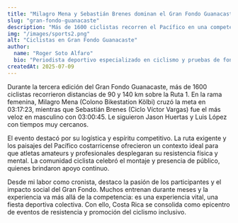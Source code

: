 ```yaml
---
title: "Milagro Mena y Sebastián Brenes dominan el Gran Fondo Guanacaste"
slug: "gran-fondo-guanacaste"
description: "Más de 1600 ciclistas recorren el Pacífico en una competencia exigente."
img: "/images/sports2.png"
alt: "Ciclistas en Gran Fondo Guanacaste"
author:
  name: "Roger Soto Alfaro"
  bio: "Periodista deportivo especializado en ciclismo y pruebas de fondo"
createdAt: 2025-07-09
---
```


Durante la tercera edición del Gran Fondo Guanacaste, más de 1600 ciclistas recorrieron distancias de 90 y 140 km sobre la Ruta 1. En la rama femenina, Milagro Mena (Colono Bikestation Kölbi) cruzó la meta en 03:17:23, mientras que Sebastián Brenes (Ciclo Víctor Vargas) fue el más veloz en masculino con 03:00:45. Le siguieron Jason Huertas y Luis López con tiempos muy cercanos.

El evento destacó por su logística y espíritu competitivo. La ruta exigente y los paisajes del Pacífico costarricense ofrecieron un contexto ideal para que atletas amateurs y profesionales desplegaran su resistencia física y mental. La comunidad ciclista celebró el montaje y presencia de público, quienes brindaron apoyo continuo.

Desde mi labor como cronista, destaco la pasión de los participantes y el impacto social del Gran Fondo. Muchos entrenan durante meses y la experiencia va más allá de la competencia: es una experiencia vital, una fiesta deportiva colectiva. Con ello, Costa Rica se consolida como epicentro de eventos de resistencia y promoción del ciclismo inclusivo.


